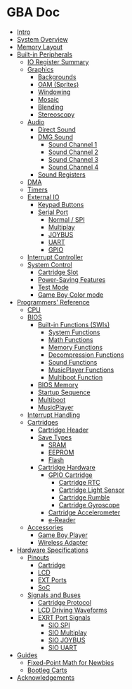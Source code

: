 # GBA Doc

* [Intro](intro.md)
* [System Overview]()
* [Memory Layout](memory.md)
* [Built-in Peripherals]()
  * [IO Register Summary](registers.md)
  * [Graphics](graphics.md)
    * [Backgrounds](backgrounds.md)
    * [OAM (Sprites)](sprites.md)
    * [Windowing](windowing.md)
    * [Mosaic]()
    * [Blending]()
    * [Stereoscopy]()
  * [Audio](audio/introduction.md)
    * [Direct Sound](audio/directsound.md)
    * [DMG Sound]()
      * [Sound Channel 1](audio/sound1.md)
      * [Sound Channel 2](audio/sound2.md)
      * [Sound Channel 3](audio/sound3.md)
      * [Sound Channel 4](audio/sound4.md)
    * [Sound Registers](audio/registers.md)
  * [DMA]()
  * [Timers]()
  * [External IO]()
    * [Keypad Buttons]()
    * [Serial Port](sio-comm.md)
      * [Normal / SPI](sio-comm-spi.md)
      * [Multiplay]()
      * [JOYBUS]()
      * [UART]()
      * [GPIO]()
  * [Interrupt Controller]()
  * [System Control]()
    * [Cartridge Slot]()
    * [Power-Saving Features]()
    * [Test Mode]()
    * [Game Boy Color mode]()
* [Programmers' Reference]()
  * [CPU](cpu.md)
  * [BIOS]()
    * [Built-in Functions (SWIs)](bios.md)
      * [System Functions]()
      * [Math Functions]()
      * [Memory Functions]()
      * [Decompression Functions]()
      * [Sound Functions]()
      * [MusicPlayer Functions]()
      * [Multiboot Function]()
    * [BIOS Memory]()
    * [Startup Sequence]()
    * [Multiboot]()
    * [MusicPlayer]()
  * [Interrupt Handling](interrupts.md)
  * [Cartridges]()
    * [Cartridge Header]()
    * [Save Types]()
      * [SRAM]()
      * [EEPROM]()
      * [Flash]()
    * [Cartridge Hardware]()
      * [GPIO Cartridge]()
        * [Cartridge RTC]()
        * [Cartridge Light Sensor]()
        * [Cartridge Rumble]()
        * [Cartridge Gyroscope]()
      * [Cartridge Accelerometer]()
      * [e-Reader]()
  * [Accessories]()
    * [Game Boy Player]()
    * [Wireless Adapter]()
* [Hardware Specifications]()
  * [Pinouts]()
    * [Cartridge]()
    * [LCD]()
    * [EXT Ports]()
    * [SoC]()
  * [Signals and Buses]()
    * [Cartridge Protocol]()
    * [LCD Driving Waveforms]()
    * [EXRT Port Signals]()
      * [SIO SPI]()
      * [SIO Multiplay]()
      * [SIO JOYBUS]()
      * [SIO UART]()
* [Guides]()
  * [Fixed-Point Math for Newbies](fixed-point-math.md)
  * [Bootleg Carts](bootleg-carts/introduction.md)
* [Acknowledgements](ack.md)

